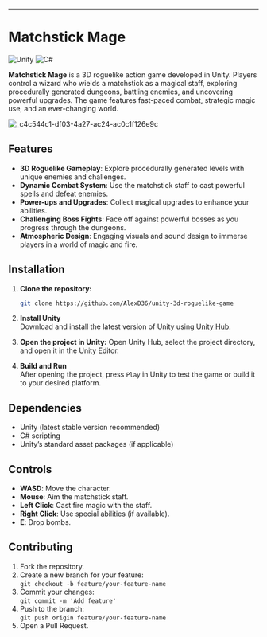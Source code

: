
---

# **Matchstick Mage**

![Unity](https://img.shields.io/badge/Unity-2023.x-blue?style=flat-square)
![C#](https://img.shields.io/badge/C%23-10.0-blue?style=flat-square)

**Matchstick Mage** is a 3D roguelike action game developed in Unity. Players control a wizard who wields a matchstick as a magical staff, exploring procedurally generated dungeons, battling enemies, and uncovering powerful upgrades. The game features fast-paced combat, strategic magic use, and an ever-changing world.

![_c4c544c1-df03-4a27-ac24-ac0c1f126e9c](https://github.com/user-attachments/assets/b6497955-dae2-491c-a347-eb9f3e528f6e)


## Features
- **3D Roguelike Gameplay**: Explore procedurally generated levels with unique enemies and challenges.
- **Dynamic Combat System**: Use the matchstick staff to cast powerful spells and defeat enemies.
- **Power-ups and Upgrades**: Collect magical upgrades to enhance your abilities.
- **Challenging Boss Fights**: Face off against powerful bosses as you progress through the dungeons.
- **Atmospheric Design**: Engaging visuals and sound design to immerse players in a world of magic and fire.

## Installation

1. **Clone the repository:**
   ```bash
   git clone https://github.com/AlexD36/unity-3d-roguelike-game
   ```
   
2. **Install Unity**  
   Download and install the latest version of Unity using [Unity Hub](https://unity.com/download).

3. **Open the project in Unity:**
   Open Unity Hub, select the project directory, and open it in the Unity Editor.

4. **Build and Run**  
   After opening the project, press `Play` in Unity to test the game or build it to your desired platform.

## Dependencies
- Unity (latest stable version recommended)
- C# scripting
- Unity’s standard asset packages (if applicable)

## Controls
- **WASD**: Move the character.
- **Mouse**: Aim the matchstick staff.
- **Left Click**: Cast fire magic with the staff.
- **Right Click**: Use special abilities (if available).
- **E**: Drop bombs.

## Contributing

1. Fork the repository.
2. Create a new branch for your feature:  
   `git checkout -b feature/your-feature-name`
3. Commit your changes:  
   `git commit -m 'Add feature'`
4. Push to the branch:  
   `git push origin feature/your-feature-name`
5. Open a Pull Request.
